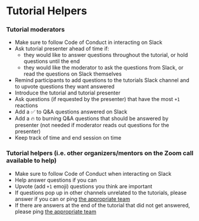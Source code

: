 # Tutorial Helpers

### Tutorial moderators
- Make sure to follow Code of Conduct in interacting on Slack
- Ask tutorial presenter ahead of time if:
   - they would like to answer questions throughout the tutorial, or hold questions until the end
   - they would like the moderator to ask the questions from Slack, or read the questions on Slack themselves
- Remind participants to add questions to the tutorials Slack channel and to upvote questions they want answered
- Introduce the tutorial and tutorial presenter
- Ask questions (if requested by the presenter) that have the most `+1` reactions
- Add a ✅ to Q&A questions answered on Slack
- Add a 🔥 to burning Q&A questions that should be answered by presenter (not needed if moderator reads out questions for the presenter)
- Keep track of time and end session on time

### Tutorial helpers (i.e. other organizers/mentors on the Zoom call available to help)
- Make sure to follow Code of Conduct when interacting on Slack
- Help answer questions if you can
- Upvote (add `+1` emoji) questions you think are important
- If questions pop up in other channels unrelated to the tutorials, please answer if you can or ping [the appropriate team](../logistics/getting_help.md#slack-help-groups)
- If there are answers at the end of the tutorial that did not get answered, please ping [the appropriate team](../logistics/getting_help.md#slack-help-groups)
